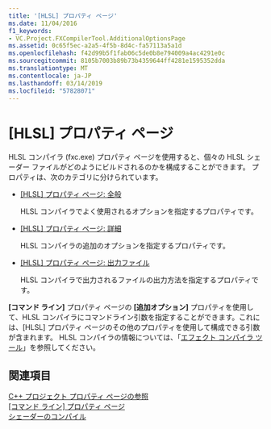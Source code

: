 ```yaml
---
title: '[HLSL] プロパティ ページ'
ms.date: 11/04/2016
f1_keywords:
- VC.Project.FXCompilerTool.AdditionalOptionsPage
ms.assetid: 0c65f5ec-a2a5-4f5b-8d4c-fa57113a5a1d
ms.openlocfilehash: f42d99b5f1fab06c5de0b8e794009a4ac4291e0c
ms.sourcegitcommit: 8105b7003b89b73b4359644ff4281e1595352dda
ms.translationtype: MT
ms.contentlocale: ja-JP
ms.lasthandoff: 03/14/2019
ms.locfileid: "57828071"
---
```

# <a name="hlsl-property-pages"></a>[HLSL] プロパティ ページ

HLSL コンパイラ (fxc.exe) プロパティ ページを使用すると、個々の HLSL シェーダー ファイルがどのようにビルドされるのかを構成することができます。 プロパティは、次のカテゴリに分けられています。

- [[HLSL] プロパティ ページ: 全般](hlsl-property-pages-general.md)

   HLSL コンパイラでよく使用されるオプションを指定するプロパティです。

- [[HLSL] プロパティ ページ: 詳細](hlsl-property-pages-advanced.md)

   HLSL コンパイラの追加のオプションを指定するプロパティです。

- [[HLSL] プロパティ ページ: 出力ファイル](hlsl-property-pages-output-files.md)

   HLSL コンパイラで出力されるファイルの出力方法を指定するプロパティです。

**[コマンド ライン]** プロパティ ページの **[追加オプション]** プロパティを使用して、HLSL コンパイラにコマンドライン引数を指定することができます。これには、[HLSL] プロパティ ページのその他のプロパティを使用して構成できる引数が含まれます。 HLSL コンパイラの情報については、「[エフェクト コンパイラ ツール](http://go.microsoft.com/fwlink/p/?LinkID=258285&clcid=0x409)」を参照してください。

## <a name="see-also"></a>関連項目

[C++ プロジェクト プロパティ ページの参照](property-pages-visual-cpp.md)<br>
[[コマンド ライン] プロパティ ページ](command-line-property-pages.md)<br>
[シェーダーのコンパイル](http://go.microsoft.com/fwlink/p/?LinkID=258284&clcid=0x409)
